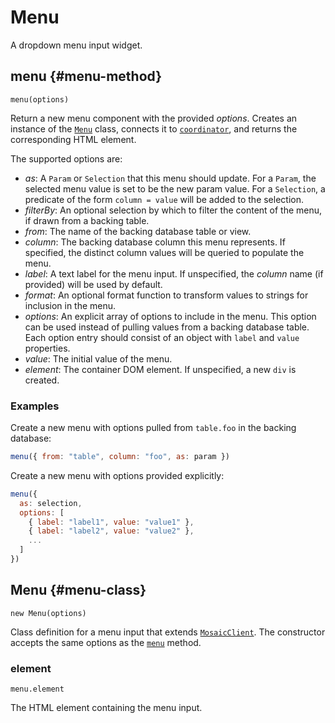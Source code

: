 # Menu

A dropdown menu input widget.

## menu {#menu-method}

`menu(options)`

Return a new menu component with the provided _options_.
Creates an instance of the [`Menu`](#menu-class) class, connects it to [`coordinator`](../core/coordinator), and returns the corresponding HTML element.

The supported options are:

- _as_: A `Param` or `Selection` that this menu should update. For a `Param`, the selected menu value is set to be the new param value. For a `Selection`, a predicate of the form `column = value` will be added to the selection.
- _filterBy_: An optional selection by which to filter the content of the menu, if drawn from a backing table.
- _from_: The name of the backing database table or view.
- _column_: The backing database column this menu represents. If specified, the distinct column values will be queried to populate the menu.
- _label_: A text label for the menu input. If unspecified, the _column_ name (if provided) will be used by default.
- _format_: An optional format function to transform values to strings for inclusion in the menu.
- _options_: An explicit array of options to include in the menu. This option can be used instead of pulling values from a backing database table. Each option entry should consist of an object with `label` and `value` properties.
- _value_: The initial value of the menu.
- _element_: The container DOM element. If unspecified, a new `div` is created.

### Examples

Create a new menu with options pulled from `table.foo` in the backing database:

``` js
menu({ from: "table", column: "foo", as: param })
```

Create a new menu with options provided explicitly:

``` js
menu({
  as: selection,
  options: [
    { label: "label1", value: "value1" },
    { label: "label2", value: "value2" },
    ...
  ]
})
```

## Menu {#menu-class}

`new Menu(options)`

Class definition for a menu input that extends [`MosaicClient`](../core/client).
The constructor accepts the same options as the [`menu`](#menu-method) method.

### element

`menu.element`

The HTML element containing the menu input.
